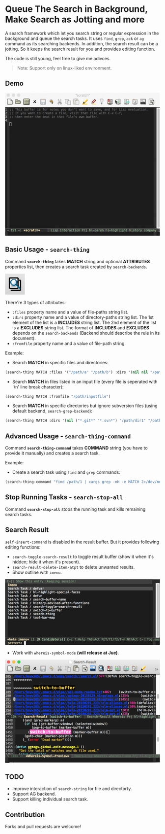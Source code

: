 Queue The Search in Background, Make Search as Jotting and more
===============================================================

A search framework which let you search string or regular expression in the background and queue the search tasks. It uses `find`, `grep`, `ack` or `ag` command as its searching backends. In addition, the search result can be a jotting. So it keeps the search result for you and provides editing function.

The code is still young, feel free to give me adivces.

> Note: Support only on linux-liked environment.

Demo
----
![screenshot](demo/all.gif "demo")

Basic Usage - `search-thing`
----------------------------

Command **`search-thing`** takes **MATCH** string and optional **ATTRIBUTES** properties list, then creates a search task created by `search-backends`. 

![screenshot](demo/toolbar.png "toolbar")

There're 3 types of attributes:

* `:files` property name and a value of file-paths string list.
* `:dirs` property name and a value of directory-paths string list. The 1st element of the list is a **INCLUDES** string list. The 2nd element of the list is a **EXCLUDES** string list. The format of **INCLUDES** and **EXCLUDES** depends on the `search-backends` (Backend should describe the rule in its document).
* `:fromfile` property name and a value of file-path string.

Example:

* Search **MATCH** in specific files and directories:

```lisp
(search-thing MATCH :files '("/path/a" "/path/b") :dirs '(nil nil "/path/dir1" "/path/dir2"))
```
* Search **MATCH** in files listed in an input file (every file is seperated with '\n' line break character):

```lisp
(search-thing MATCH :fromfile "/path/inputfile")
```

* Search **MATCH** in specific directories but ignore subversion files (using default backend, `search-grep-backend`):

```lisp
(search-thing MATCH :dirs '(nil ("*.git*" "*.svn*") "/path/dir1" "/path/dir2"))
```

Advanced Usage - `search-thing-command`
---------------------------------------

Command **`search-thing-command`** takes **COMMAND** string (you have to provide it manually) and creates a search task.

Example:

* Create a search task using `find` and `grep` commands: 

```lisp
(search-thing-command "find /path/1 | xargs grep -nH -e MATCH 2>/dev/null")
```

Stop Running Tasks - `search-stop-all`
--------------------------------------

Command **`search-stop-all`** stops the running task and kills remaining search tasks.


Search Result
-------------

`self-insert-command` is disabled in the result buffer. But it provides following editing functions:

* `search-toggle-search-result` to toggle result buffer (show it when it's hidden; hide it when it's present).
* `search-result-delete-item-atpt` to delete unwanted results.
* Show outline with `imenu`.

![screenshot](demo/result-outline.png "outline of result")

* Work with `whereis-symbol-mode` **(will release at Jue)**.

![screenshot](demo/with-whereis-symbol-mode.png "instant prompt by whereis-symbol-mode")

TODO
----
* Improve interaction of `search-string` for file and directorty.
* Support AG backend.
* Support killing individual search task.

Contribution
------------
Forks and pull requests are welcome!
